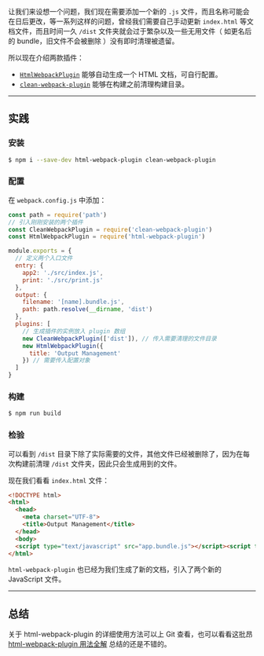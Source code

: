 让我们来设想一个问题，我们现在需要添加一个新的 `.js` 文件，而且名称可能会在日后更改，等一系列这样的问题，曾经我们需要自己手动更新 `index.html` 等文档文件，而且时间一久 `/dist` 文件夹就会过于繁杂以及一些无用文件（ 如更名后的 bundle，旧文件不会被删除 ）没有即时清理被遗留。

所以现在介绍两款插件：

- [`HtmlWebpackPlugin`](https://github.com/jantimon/html-webpack-plugin) 能够自动生成一个 HTML 文档，可自行配置。
- [`clean-webpack-plugin`](https://github.com/johnagan/clean-webpack-plugin) 能够在构建之前清理构建目录。

---

## 实践

### 安装

```bash
$ npm i --save-dev html-webpack-plugin clean-webpack-plugin
```

### 配置

在 `webpack.config.js` 中添加：

```javascript
const path = require('path')
// 引入刚刚安装的两个插件
const CleanWebpackPlugin = require('clean-webpack-plugin')
const HtmlWebpackPlugin = require('html-webpack-plugin')

module.exports = {
  // 定义两个入口文件
  entry: {
    app2: './src/index.js',
    print: './src/print.js'
  },
  output: {
    filename: '[name].bundle.js',
    path: path.resolve(__dirname, 'dist')
  },
  plugins: [
    // 生成插件的实例放入 plugin 数组
    new CleanWebpackPlugin(['dist']), // 传入需要清理的文件目录
    new HtmlWebpackPlugin({
      title: 'Output Management'
    }) // 需要传入配置对象
  ]
}
```

### 构建

```bash
$ npm run build
```

### 检验

可以看到 `/dist` 目录下除了实际需要的文件，其他文件已经被删除了，因为在每次构建前清理 `/dist` 文件夹，因此只会生成用到的文件。

现在我们看看 `index.html` 文件：

```HTML
<!DOCTYPE html>
<html>
  <head>
    <meta charset="UTF-8">
    <title>Output Management</title>
  </head>
  <body>
  <script type="text/javascript" src="app.bundle.js"></script><script type="text/javascript" src="print.bundle.js"></script></body>
</html>
```

`html-webpack-plugin` 也已经为我们生成了新的文档，引入了两个新的 JavaScript 文件。

---

## 总结

关于 html-webpack-plugin 的详细使用方法可以上 Git 查看，也可以看看这批昂 [html-webpack-plugin 用法全解](https://segmentfault.com/a/1190000007294861) 总结的还是不错的。